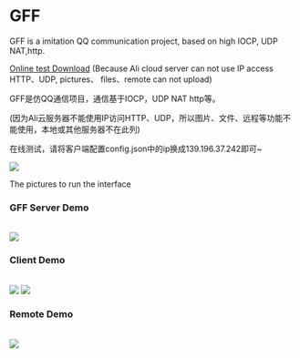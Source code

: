 # GFF
GFF is a imitation QQ communication project, based on high IOCP, UDP NAT,http.

<a href="https://github.com/yswenli/GFF/files/1158407/Client.Release.zip" target="_blank">Online test Download</a> (Because Ali cloud server can not use IP access HTTP、UDP, pictures、 files、remote can not upload)

GFF是仿QQ通信项目，通信基于IOCP，UDP NAT http等。

(因为Ali云服务器不能使用IP访问HTTP、UDP，所以图片、文件、远程等功能不能使用，本地或其他服务器不在此列)

在线测试，请将客户端配置config.json中的ip换成139.196.37.242即可~


<img src="https://raw.githubusercontent.com/wenguoli/GFF/master/5.png" />

The pictures to run the interface

<h3>GFF Server Demo</h3><br/>
<img src="https://raw.githubusercontent.com/wenguoli/GFF/master/1.bmp" />

<h3>Client Demo</h3><br/>
<img src="https://raw.githubusercontent.com/wenguoli/GFF/master/2.bmp" />

<img src="https://raw.githubusercontent.com/wenguoli/GFF/master/3.bmp" />

<h3>Remote Demo</h3><br/>
<img src="https://raw.githubusercontent.com/wenguoli/GFF/master/4.bmp" />
